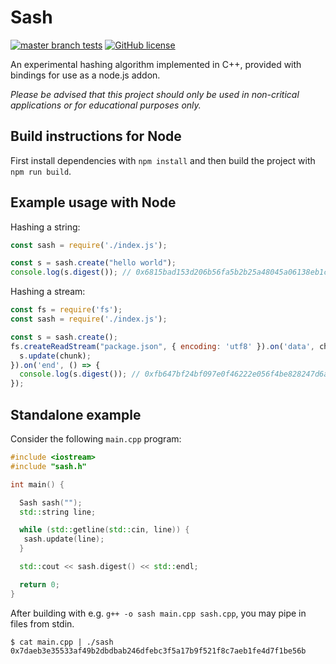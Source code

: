# Sash

[![master branch tests](https://img.shields.io/travis/r-ba/sash/master.svg?label=master%20branch)](https://travis-ci.com/r-ba/sash)
[![GitHub license](https://img.shields.io/badge/License-MIT-blue.svg)](https://raw.githubusercontent.com/r-ba/sash/master/LICENSE)

An experimental hashing algorithm implemented in C++, provided with bindings for use as a node.js addon.

*Please be advised that this project should only be used in non-critical applications or for educational purposes only.*

## Build instructions for Node

First install dependencies with `npm install` and then build the project with `npm run build`.

## Example usage with Node

Hashing a string:
```js
const sash = require('./index.js');

const s = sash.create("hello world");
console.log(s.digest()); // 0x6815bad153d206b56fa5b2b25a48045a06138eb1cbca8e7d076b06b0840450a8
```

Hashing a stream:
```js
const fs = require('fs');
const sash = require('./index.js');

const s = sash.create();
fs.createReadStream("package.json", { encoding: 'utf8' }).on('data', chunk => {
  s.update(chunk);
}).on('end', () => {
  console.log(s.digest()); // 0xfb647bf24bf097e0f46222e056f4be828247d6a7c46d27c94547825a639cd7d3
});
```

## Standalone example

Consider the following `main.cpp` program:

```c++
#include <iostream>
#include "sash.h"

int main() {

  Sash sash("");
  std::string line;

  while (std::getline(std::cin, line)) {
   sash.update(line);
  }

  std::cout << sash.digest() << std::endl;

  return 0;
}
```

After building with e.g. `g++ -o sash main.cpp sash.cpp`, you may pipe in files from stdin.

```
$ cat main.cpp | ./sash
0x7daeb3e35533af49b2dbdbab246dfebc3f5a17b9f521f8c7aeb1fe4d7f1be56b
```
